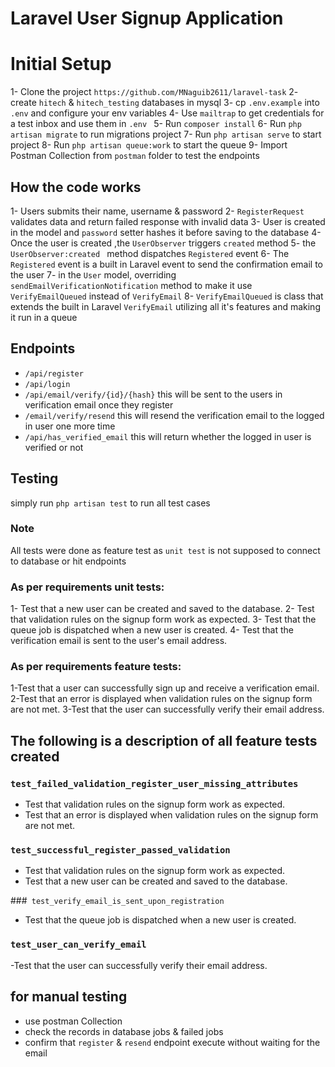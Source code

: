 # Laravel User Signup Application


# Initial Setup
 1- Clone the project `https://github.com/MNaguib2611/laravel-task`
 2- create `hitech` & `hitech_testing` databases in mysql 
 3- cp `.env.example` into `.env` and configure your env variables
 4- Use `mailtrap` to get credentials for a test inbox and use them in `.env `
 5- Run `composer install`
 6- Run `php artisan migrate` to run migrations project
 7- Run `php artisan serve` to start project
 8- Run `php artisan queue:work` to start the queue
 9- Import Postman Collection from `postman` folder to test the endpoints


 ## How the code works
 1- Users submits their name, username & password
 2- `RegisterRequest` validates data and return failed response with invalid data
 3- User is created in the model and `password` setter hashes it before saving to the database
 4- Once the user is created ,the `UserObserver` triggers `created` method 
 5- the  `UserObserver:created ` method dispatches `Registered` event 
 6- The `Registered` event is a built in Laravel event to send the confirmation email to the user
 7- in the `User` model, overriding `sendEmailVerificationNotification` method to make it use `VerifyEmailQueued` instead of `VerifyEmail`
 8- `VerifyEmailQueued` is class that extends the built in Laravel `VerifyEmail` utilizing all it's features and making it run in a queue


 ## Endpoints

 * `/api/register`  
 * `/api/login`  
 * `/api/email/verify/{id}/{hash}` this will be sent to the users in verification email once they register
 * `/email/verify/resend` this will resend the verification email to the logged in user one more time 
 * `/api/has_verified_email` this will return whether the logged in user is verified or not  




## Testing 
simply run `php artisan test`  to run all test cases
### Note
All tests were done as feature test as `unit test` is not supposed to connect to database or hit endpoints 

### As per requirements unit tests:

1- Test that a new user can be created and saved to the database. 
2- Test that validation rules on the signup form work as expected.
3- Test that the queue job is dispatched when a new user is created.
4- Test that the verification email is sent to the user's email address.

### As per requirements feature tests:
1-Test that a user can successfully sign up and receive a verification email.
2-Test that an error is displayed when validation rules on the signup form are not met.
3-Test that the user can successfully verify their email address.

## The following is a description of all feature tests created
### `test_failed_validation_register_user_missing_attributes`
- Test that validation rules on the signup form work as expected.
- Test that an error is displayed when validation rules on the signup form are not met.

### `test_successful_register_passed_validation`
- Test that validation rules on the signup form work as expected.
- Test that a new user can be created and saved to the database. 

###` test_verify_email_is_sent_upon_registration`
- Test that the queue job is dispatched when a new user is created.

### `test_user_can_verify_email`
-Test that the user can successfully verify their email address.


## for manual testing
* use postman Collection
* check the records in database jobs & failed jobs
* confirm that `register` & `resend` endpoint execute without waiting for the email
